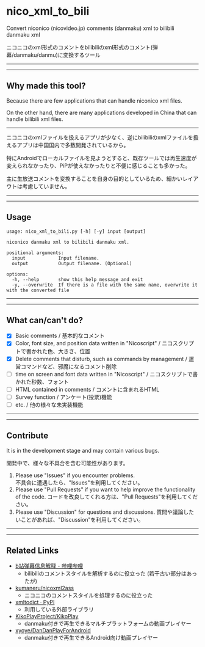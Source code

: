 # nico_xml_to_bili

Convert niconico (nicovideo.jp) comments (danmaku) xml to bilibili danmaku xml

ニコニコのxml形式のコメントをbilibiliのxml形式のコメント(弾幕/danmaku/danmu)に変換するツール

--- ---
--- ---

## Why made this tool?

Because there are few applications that can handle niconico xml files.

On the other hand, there are many applications developed in China that can handle bilibili xml files.
--- ---
ニコニコのxmlファイルを扱えるアプリが少なく、逆にbilibiliのxmlファイルを扱えるアプリは中国国内で多数開発されているから。

特にAndroidでローカルファイルを見ようとすると、既存ツールでは再生速度が変えられなかったり、PiPが使えなかったりと不便に感じることも多かった。

主に生放送コメントを変換することを自身の目的としているため、細かいレイアウトは考慮していません。

--- ---
--- ---

## Usage

```code
usage: nico_xml_to_bili.py [-h] [-y] input [output]

niconico danmaku xml to bilibili danmaku xml.

positional arguments:
  input            Input filename.
  output           Output filename. (Optional)

options:
  -h, --help       show this help message and exit
  -y, --overwrite  If there is a file with the same name, overwrite it with the converted file
```

--- ---
--- ---

## What can/can't do?

- [x] Basic comments / 基本的なコメント
- [x] Color, font size, and position data written in "Nicoscript" / ニコスクリプトで書かれた色、大きさ、位置
- [x] Delete comments that disturb, such as commands by management / 運営コマンドなど、邪魔になるコメント削除
- [ ] time on screen and font data written in "Nicoscript" / ニコスクリプトで書かれた秒数、フォント
- [ ] HTML contained in comments / コメントに含まれるHTML
- [ ] Survey function / アンケート(投票)機能
- [ ] etc. / 他の様々な未実装機能

--- ---
--- ---

## Contribute

It is in the development stage and may contain various bugs.

開発中で、様々な不具合を含む可能性があります。

1. Please use "Issues" if you encounter problems.  
  不具合に遭遇したら、"Issues"を利用してください。
2. Please use "Pull Requests" if you want to help improve the functionality of the code.
  コードを改良してくれる方は、"Pull Requests"を利用してください。
3. Please use "Discussion" for questions and discussions.
  質問や議論したいことがあれば、"Discussion"を利用してください。

--- ---
--- ---

## Related Links

- [b站弹幕信息解释 - 哔哩哔哩](https://www.bilibili.com/read/cv6997749/)
  - bilibiliのコメントスタイルを解析するのに役立った (若干古い部分はあったが)
- [kumaneru/nicoxml2ass](https://github.com/kumaneru/nicoxml2ass)
  - ニコニコのコメントスタイルを処理するのに役立った
- [xmltodict · PyPI](https://pypi.org/project/xmltodict/)
  - 利用している外部ライブラリ
- [KikoPlayProject/KikoPlay](https://github.com/KikoPlayProject/KikoPlay)
  - danmaku付きで再生できるマルチプラットフォームの動画プレイヤー
- [xyoye/DanDanPlayForAndroid](https://github.com/xyoye/DanDanPlayForAndroid)
  - danmaku付きで再生できるAndroid向け動画プレイヤー
